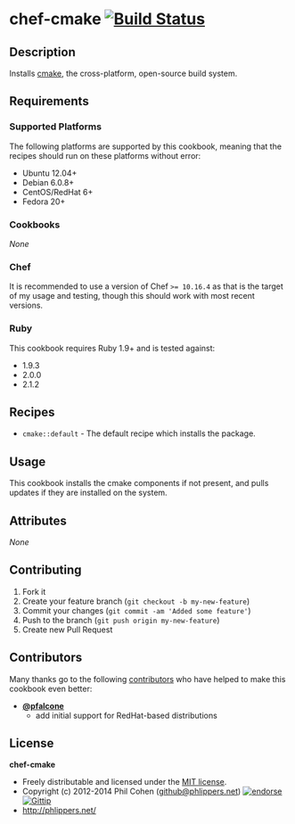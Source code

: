 # chef-cmake [![Build Status](http://img.shields.io/travis-ci/phlipper/chef-cmake.png)](https://travis-ci.org/phlipper/chef-cmake)

## Description

Installs [cmake](http://www.cmake.org/), the cross-platform, open-source build system.


## Requirements

### Supported Platforms

The following platforms are supported by this cookbook, meaning that the
recipes should run on these platforms without error:

* Ubuntu 12.04+
* Debian 6.0.8+
* CentOS/RedHat 6+
* Fedora 20+

### Cookbooks

_None_

### Chef

It is recommended to use a version of Chef `>= 10.16.4` as that is the target of my usage and testing, though this should work with most recent versions.

### Ruby

This cookbook requires Ruby 1.9+ and is tested against:

* 1.9.3
* 2.0.0
* 2.1.2


## Recipes

* `cmake::default` - The default recipe which installs the package.


## Usage

This cookbook installs the cmake components if not present, and pulls updates if they are installed on the system.


## Attributes

_None_


## Contributing

1. Fork it
2. Create your feature branch (`git checkout -b my-new-feature`)
3. Commit your changes (`git commit -am 'Added some feature'`)
4. Push to the branch (`git push origin my-new-feature`)
5. Create new Pull Request


## Contributors

Many thanks go to the following [contributors](https://github.com/phlipper/chef-cmake/graphs/contributors) who have helped to make this cookbook even better:

* **[@pfalcone](https://github.com/pfalcone)**
    * add initial support for RedHat-based distributions


## License

**chef-cmake**

* Freely distributable and licensed under the [MIT license](http://phlipper.mit-license.org/2012-2014/license.html).
* Copyright (c) 2012-2014 Phil Cohen (github@phlippers.net) [![endorse](http://api.coderwall.com/phlipper/endorsecount.png)](http://coderwall.com/phlipper) [![Gittip](http://img.shields.io/gittip/phlipper.png)](https://www.gittip.com/phlipper/)
* http://phlippers.net/
